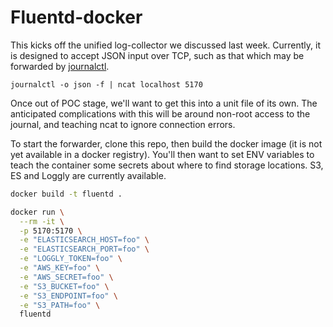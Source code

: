 # Fluentd-docker

This kicks off the unified log-collector we discussed last week. Currently, it is designed to accept JSON input over TCP, such as that which may be forwarded by [journalctl](http://www.freedesktop.org/software/systemd/man/journalctl.html).

```
journalctl -o json -f | ncat localhost 5170
```

Once out of POC stage, we'll want to get this into a unit file of its own. The anticipated complications with this will be around non-root access to the journal, and teaching ncat to ignore connection errors.

To start the forwarder, clone this repo, then build the docker image (it is not yet available in a docker registry). You'll then want to set ENV variables to teach the container some secrets about where to find storage locations. S3, ES and Loggly are currently available.

```sh
docker build -t fluentd .

docker run \
  --rm -it \
  -p 5170:5170 \
  -e "ELASTICSEARCH_HOST=foo" \
  -e "ELASTICSEARCH_PORT=foo" \
  -e "LOGGLY_TOKEN=foo" \
  -e "AWS_KEY=foo" \
  -e "AWS_SECRET=foo" \
  -e "S3_BUCKET=foo" \
  -e "S3_ENDPOINT=foo" \
  -e "S3_PATH=foo" \
  fluentd
```
